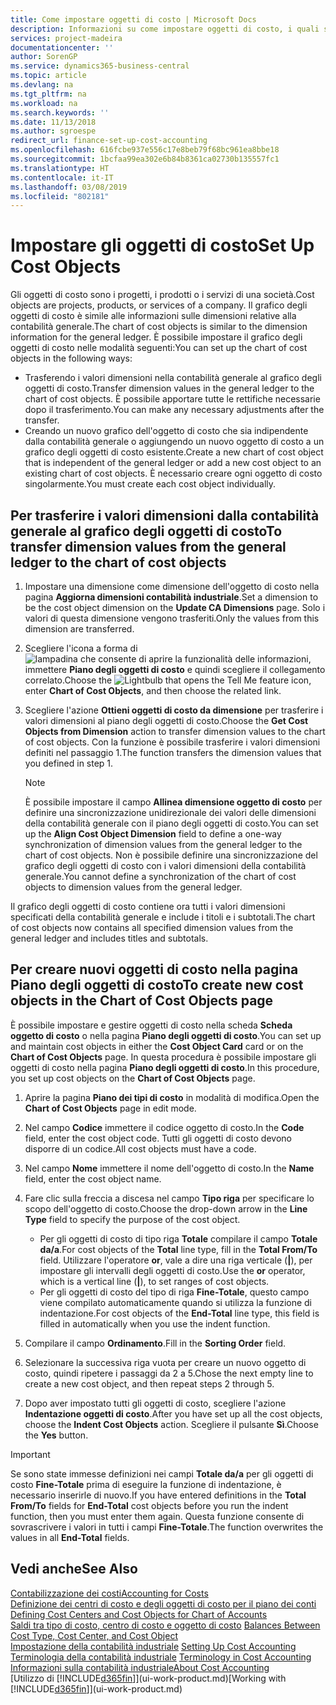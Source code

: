 ```yaml
---
title: Come impostare oggetti di costo | Microsoft Docs
description: Informazioni su come impostare oggetti di costo, i quali sono simili alle dimensioni relative alla contabilità generale.
services: project-madeira
documentationcenter: ''
author: SorenGP
ms.service: dynamics365-business-central
ms.topic: article
ms.devlang: na
ms.tgt_pltfrm: na
ms.workload: na
ms.search.keywords: ''
ms.date: 11/13/2018
ms.author: sgroespe
redirect_url: finance-set-up-cost-accounting
ms.openlocfilehash: 616fcbe937e556c17e8beb79f68bc961ea8bbe18
ms.sourcegitcommit: 1bcfaa99ea302e6b84b8361ca02730b135557fc1
ms.translationtype: HT
ms.contentlocale: it-IT
ms.lasthandoff: 03/08/2019
ms.locfileid: "802181"
---
```

# <a name="set-up-cost-objects"></a><span data-ttu-id="91e60-103">Impostare gli oggetti di costo</span><span class="sxs-lookup"><span data-stu-id="91e60-103">Set Up Cost Objects</span></span>
<span data-ttu-id="91e60-104">Gli oggetti di costo sono i progetti, i prodotti o i servizi di una società.</span><span class="sxs-lookup"><span data-stu-id="91e60-104">Cost objects are projects, products, or services of a company.</span></span> <span data-ttu-id="91e60-105">Il grafico degli oggetti di costo è simile alle informazioni sulle dimensioni relative alla contabilità generale.</span><span class="sxs-lookup"><span data-stu-id="91e60-105">The chart of cost objects is similar to the dimension information for the general ledger.</span></span> <span data-ttu-id="91e60-106">È possibile impostare il grafico degli oggetti di costo nelle modalità seguenti:</span><span class="sxs-lookup"><span data-stu-id="91e60-106">You can set up the chart of cost objects in the following ways:</span></span>  

* <span data-ttu-id="91e60-107">Trasferendo i valori dimensioni nella contabilità generale al grafico degli oggetti di costo.</span><span class="sxs-lookup"><span data-stu-id="91e60-107">Transfer dimension values in the general ledger to the chart of cost objects.</span></span> <span data-ttu-id="91e60-108">È possibile apportare tutte le rettifiche necessarie dopo il trasferimento.</span><span class="sxs-lookup"><span data-stu-id="91e60-108">You can make any necessary adjustments after the transfer.</span></span>  
* <span data-ttu-id="91e60-109">Creando un nuovo grafico dell'oggetto di costo che sia indipendente dalla contabilità generale o aggiungendo un nuovo oggetto di costo a un grafico degli oggetti di costo esistente.</span><span class="sxs-lookup"><span data-stu-id="91e60-109">Create a new chart of cost object that is independent of the general ledger or add a new cost object to an existing chart of cost objects.</span></span> <span data-ttu-id="91e60-110">È necessario creare ogni oggetto di costo singolarmente.</span><span class="sxs-lookup"><span data-stu-id="91e60-110">You must create each cost object individually.</span></span>  

## <a name="to-transfer-dimension-values-from-the-general-ledger-to-the-chart-of-cost-objects"></a><span data-ttu-id="91e60-111">Per trasferire i valori dimensioni dalla contabilità generale al grafico degli oggetti di costo</span><span class="sxs-lookup"><span data-stu-id="91e60-111">To transfer dimension values from the general ledger to the chart of cost objects</span></span>  
1.  <span data-ttu-id="91e60-112">Impostare una dimensione come dimensione dell'oggetto di costo nella pagina **Aggiorna dimensioni contabilità industriale**.</span><span class="sxs-lookup"><span data-stu-id="91e60-112">Set a dimension to be the cost object dimension on the **Update CA Dimensions** page.</span></span> <span data-ttu-id="91e60-113">Solo i valori di questa dimensione vengono trasferiti.</span><span class="sxs-lookup"><span data-stu-id="91e60-113">Only the values from this dimension are transferred.</span></span>  
2.  <span data-ttu-id="91e60-114">Scegliere l'icona a forma di ![lampadina che consente di aprire la funzionalità delle informazioni](media/ui-search/search_small.png "Informazioni sull'operazione che si desidera eseguire"), immettere **Piano degli oggetti di costo** e quindi scegliere il collegamento correlato.</span><span class="sxs-lookup"><span data-stu-id="91e60-114">Choose the ![Lightbulb that opens the Tell Me feature](media/ui-search/search_small.png "Tell me what you want to do") icon, enter **Chart of Cost Objects**, and then choose the related link.</span></span>  
3.  <span data-ttu-id="91e60-115">Scegliere l'azione **Ottieni oggetti di costo da dimensione** per trasferire i valori dimensioni al piano degli oggetti di costo.</span><span class="sxs-lookup"><span data-stu-id="91e60-115">Choose the **Get Cost Objects from Dimension** action to transfer dimension values to the chart of cost objects.</span></span> <span data-ttu-id="91e60-116">Con la funzione è possibile trasferire i valori dimensioni definiti nel passaggio 1.</span><span class="sxs-lookup"><span data-stu-id="91e60-116">The function transfers the dimension values that you defined in step 1.</span></span>  

    > [!NOTE]  
    >  <span data-ttu-id="91e60-117">È possibile impostare il campo **Allinea dimensione oggetto di costo** per definire una sincronizzazione unidirezionale dei valori delle dimensioni della contabilità generale con il piano degli oggetti di costo.</span><span class="sxs-lookup"><span data-stu-id="91e60-117">You can set up the **Align Cost Object Dimension**  field to define a one-way synchronization of dimension values from the general ledger to the chart of cost objects.</span></span> <span data-ttu-id="91e60-118">Non è possibile definire una sincronizzazione del grafico degli oggetti di costo con i valori dimensioni della contabilità generale.</span><span class="sxs-lookup"><span data-stu-id="91e60-118">You cannot define a synchronization of the chart of cost objects to dimension values from the general ledger.</span></span>  

<span data-ttu-id="91e60-119">Il grafico degli oggetti di costo contiene ora tutti i valori dimensioni specificati della contabilità generale e include i titoli e i subtotali.</span><span class="sxs-lookup"><span data-stu-id="91e60-119">The chart of cost objects now contains all specified dimension values from the general ledger and includes titles and subtotals.</span></span>  

## <a name="to-create-new-cost-objects-in-the-chart-of-cost-objects-page"></a><span data-ttu-id="91e60-120">Per creare nuovi oggetti di costo nella pagina Piano degli oggetti di costo</span><span class="sxs-lookup"><span data-stu-id="91e60-120">To create new cost objects in the Chart of Cost Objects page</span></span>  
<span data-ttu-id="91e60-121">È possibile impostare e gestire oggetti di costo nella scheda **Scheda oggetto di costo** o nella pagina **Piano degli oggetti di costo**.</span><span class="sxs-lookup"><span data-stu-id="91e60-121">You can set up and maintain cost objects in either the **Cost Object Card** card or on the **Chart of Cost Objects** page.</span></span> <span data-ttu-id="91e60-122">In questa procedura è possibile impostare gli oggetti di costo nella pagina **Piano degli oggetti di costo**.</span><span class="sxs-lookup"><span data-stu-id="91e60-122">In this procedure, you set up cost objects on the **Chart of Cost Objects** page.</span></span>  

1.  <span data-ttu-id="91e60-123">Aprire la pagina **Piano dei tipi di costo** in modalità di modifica.</span><span class="sxs-lookup"><span data-stu-id="91e60-123">Open the **Chart of Cost Objects** page in edit mode.</span></span>  
2.  <span data-ttu-id="91e60-124">Nel campo  **Codice** immettere il codice oggetto di costo.</span><span class="sxs-lookup"><span data-stu-id="91e60-124">In the **Code** field, enter the cost object code.</span></span> <span data-ttu-id="91e60-125">Tutti gli oggetti di costo devono disporre di un codice.</span><span class="sxs-lookup"><span data-stu-id="91e60-125">All cost objects must have a code.</span></span>  
3.  <span data-ttu-id="91e60-126">Nel campo **Nome** immettere il nome dell'oggetto di costo.</span><span class="sxs-lookup"><span data-stu-id="91e60-126">In the **Name** field, enter the cost object name.</span></span>  
4.  <span data-ttu-id="91e60-127">Fare clic sulla freccia a discesa nel campo **Tipo riga** per specificare lo scopo dell'oggetto di costo.</span><span class="sxs-lookup"><span data-stu-id="91e60-127">Choose the drop-down arrow in the **Line Type** field to specify the purpose of the cost object.</span></span>  

    * <span data-ttu-id="91e60-128">Per gli oggetti di costo di tipo riga **Totale** compilare il campo **Totale da/a**.</span><span class="sxs-lookup"><span data-stu-id="91e60-128">For cost objects of the **Total** line type, fill in the **Total From/To** field.</span></span> <span data-ttu-id="91e60-129">Utilizzare l'operatore **or**, vale a dire una riga verticale (**&#124;**), per impostare gli intervalli degli oggetti di costo.</span><span class="sxs-lookup"><span data-stu-id="91e60-129">Use the **or** operator, which is a vertical line (**&#124;**), to set ranges of cost objects.</span></span>  
    * <span data-ttu-id="91e60-130">Per gli oggetti di costo del tipo di riga **Fine-Totale**, questo campo viene compilato automaticamente quando si utilizza la funzione di indentazione.</span><span class="sxs-lookup"><span data-stu-id="91e60-130">For cost objects of the **End-Total** line type, this field is filled in automatically when you use  the indent function.</span></span>  
5.  <span data-ttu-id="91e60-131">Compilare il campo **Ordinamento**.</span><span class="sxs-lookup"><span data-stu-id="91e60-131">Fill in the **Sorting Order** field.</span></span>  
6.  <span data-ttu-id="91e60-132">Selezionare la successiva riga vuota per creare un nuovo oggetto di costo, quindi ripetere i passaggi da 2 a 5.</span><span class="sxs-lookup"><span data-stu-id="91e60-132">Chose the next empty line to create a new cost object, and then repeat steps 2 through 5.</span></span>  
7.  <span data-ttu-id="91e60-133">Dopo aver impostato tutti gli oggetti di costo, scegliere l'azione **Indentazione oggetti di costo**.</span><span class="sxs-lookup"><span data-stu-id="91e60-133">After you have set up all the cost objects, choose the **Indent Cost Objects** action.</span></span> <span data-ttu-id="91e60-134">Scegliere il pulsante **Sì**.</span><span class="sxs-lookup"><span data-stu-id="91e60-134">Choose the **Yes** button.</span></span>  

> [!IMPORTANT]  
>  <span data-ttu-id="91e60-135">Se sono state immesse definizioni nei campi **Totale da/a** per gli oggetti di costo **Fine-Totale** prima di eseguire la funzione di indentazione, è necessario inserirle di nuovo.</span><span class="sxs-lookup"><span data-stu-id="91e60-135">If you have entered definitions in the **Total From/To** fields for **End-Total** cost objects before you run the indent function, then you must enter them again.</span></span> <span data-ttu-id="91e60-136">Questa funzione consente di sovrascrivere i valori in tutti i campi **Fine-Totale**.</span><span class="sxs-lookup"><span data-stu-id="91e60-136">The function overwrites the values in all **End-Total** fields.</span></span>  

## <a name="see-also"></a><span data-ttu-id="91e60-137">Vedi anche</span><span class="sxs-lookup"><span data-stu-id="91e60-137">See Also</span></span>  
[<span data-ttu-id="91e60-138">Contabilizzazione dei costi</span><span class="sxs-lookup"><span data-stu-id="91e60-138">Accounting for Costs</span></span>](finance-manage-cost-accounting.md)  
<span data-ttu-id="91e60-139">[Definizione dei centri di costo e degli oggetti di costo per il piano dei conti](finance-defining-cost-centers-and-cost-objects-for-chart-of-accounts.md) </span><span class="sxs-lookup"><span data-stu-id="91e60-139">[Defining Cost Centers and Cost Objects for Chart of Accounts](finance-defining-cost-centers-and-cost-objects-for-chart-of-accounts.md) </span></span>  
<span data-ttu-id="91e60-140">[Saldi tra tipo di costo, centro di costo e oggetto di costo](finance-balances-between-cost-type-cost-center-and-cost-object.md) </span><span class="sxs-lookup"><span data-stu-id="91e60-140">[Balances Between Cost Type, Cost Center, and Cost Object](finance-balances-between-cost-type-cost-center-and-cost-object.md) </span></span>  
<span data-ttu-id="91e60-141">[Impostazione della contabilità industriale](finance-set-up-cost-accounting.md) </span><span class="sxs-lookup"><span data-stu-id="91e60-141">[Setting Up Cost Accounting](finance-set-up-cost-accounting.md) </span></span>  
<span data-ttu-id="91e60-142">[Terminologia della contabilità industriale](finance-terminology-in-cost-accounting.md) </span><span class="sxs-lookup"><span data-stu-id="91e60-142">[Terminology in Cost Accounting](finance-terminology-in-cost-accounting.md) </span></span>  
[<span data-ttu-id="91e60-143">Informazioni sulla contabilità industriale</span><span class="sxs-lookup"><span data-stu-id="91e60-143">About Cost Accounting</span></span>](finance-about-cost-accounting.md)  
<span data-ttu-id="91e60-144">[Utilizzo di [!INCLUDE[d365fin](includes/d365fin_md.md)]](ui-work-product.md)</span><span class="sxs-lookup"><span data-stu-id="91e60-144">[Working with [!INCLUDE[d365fin](includes/d365fin_md.md)]](ui-work-product.md)</span></span>
